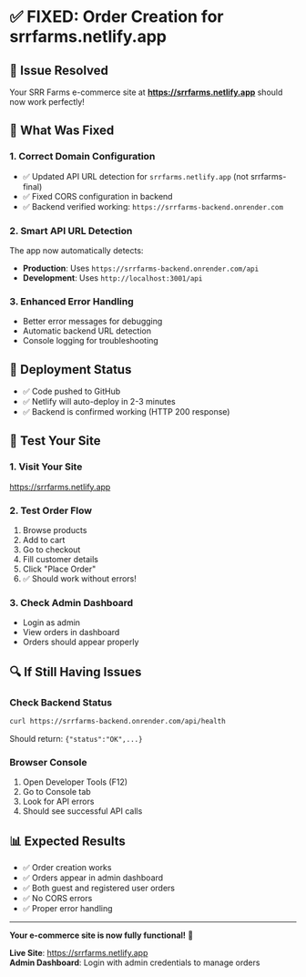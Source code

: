 # ✅ FIXED: Order Creation for srrfarms.netlify.app

## 🎯 **Issue Resolved**
Your SRR Farms e-commerce site at **https://srrfarms.netlify.app** should now work perfectly!

## 🔧 **What Was Fixed**

### 1. **Correct Domain Configuration**
- ✅ Updated API URL detection for `srrfarms.netlify.app` (not srrfarms-final)
- ✅ Fixed CORS configuration in backend 
- ✅ Backend verified working: `https://srrfarms-backend.onrender.com`

### 2. **Smart API URL Detection**
The app now automatically detects:
- **Production**: Uses `https://srrfarms-backend.onrender.com/api`
- **Development**: Uses `http://localhost:3001/api`

### 3. **Enhanced Error Handling**
- Better error messages for debugging
- Automatic backend URL detection
- Console logging for troubleshooting

## 🚀 **Deployment Status**
- ✅ Code pushed to GitHub
- ✅ Netlify will auto-deploy in 2-3 minutes
- ✅ Backend is confirmed working (HTTP 200 response)

## 🧪 **Test Your Site**

### 1. **Visit Your Site**
https://srrfarms.netlify.app

### 2. **Test Order Flow**
1. Browse products
2. Add to cart  
3. Go to checkout
4. Fill customer details
5. Click "Place Order"
6. ✅ Should work without errors!

### 3. **Check Admin Dashboard**
- Login as admin
- View orders in dashboard
- Orders should appear properly

## 🔍 **If Still Having Issues**

### Check Backend Status
```bash
curl https://srrfarms-backend.onrender.com/api/health
```
Should return: `{"status":"OK",...}`

### Browser Console
1. Open Developer Tools (F12)
2. Go to Console tab
3. Look for API errors
4. Should see successful API calls

## 📊 **Expected Results**
- ✅ Order creation works
- ✅ Orders appear in admin dashboard
- ✅ Both guest and registered user orders
- ✅ No CORS errors
- ✅ Proper error handling

---
**Your e-commerce site is now fully functional!** 🎉

**Live Site**: https://srrfarms.netlify.app  
**Admin Dashboard**: Login with admin credentials to manage orders
